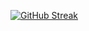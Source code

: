 [![GitHub Streak](https://streak-stats.demolab.com?user=egarboggini&theme=dracula&hide_border=true&locale=pt_BR)](https://git.io/streak-stats)
